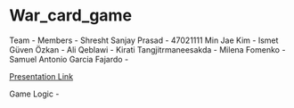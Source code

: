 # War_card_game
Team - 
Members - 
  Shresht Sanjay Prasad - 47021111
  Min Jae Kim - 
  Ismet Güven Özkan -
  Ali Qeblawi - 
  Kirati Tangjitrmaneesakda - 
  Milena Fomenko - 
  Samuel Antonio Garcia Fajardo - 

  [Presentation Link]([url](https://www.canva.com/design/DAGI3KXDNQA/cVN798OrGE4HqRuGCQCtOQ/edit?utm_content=DAGI3KXDNQA&utm_campaign=designshare&utm_medium=link2&utm_source=sharebutton))


  Game Logic -





  
